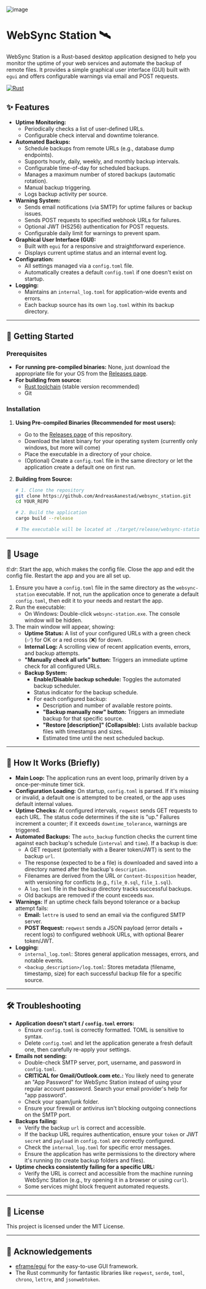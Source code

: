 ![image](https://github.com/user-attachments/assets/e3340f65-08f4-4164-81ec-6479c4c49f35)

# WebSync Station 🛰️

WebSync Station is a Rust-based desktop application designed to help you monitor the uptime of your web services and automate the backup of remote files. It provides a simple graphical user interface (GUI) built with `egui` and offers configurable warnings via email and POST requests.

[![Rust](https://img.shields.io/badge/Rust-stable-orange.svg)](https://www.rust-lang.org/)

## ✨ Features

*   **Uptime Monitoring:**
    *   Periodically checks a list of user-defined URLs.
    *   Configurable check interval and downtime tolerance.
*   **Automated Backups:**
    *   Schedule backups from remote URLs (e.g., database dump endpoints).
    *   Supports hourly, daily, weekly, and monthly backup intervals.
    *   Configurable time-of-day for scheduled backups.
    *   Manages a maximum number of stored backups (automatic rotation).
    *   Manual backup triggering.
    *   Logs backup activity per source.
*   **Warning System:**
    *   Sends email notifications (via SMTP) for uptime failures or backup issues.
    *   Sends POST requests to specified webhook URLs for failures.
    *   Optional JWT (HS256) authentication for POST requests.
    *   Configurable daily limit for warnings to prevent spam.
*   **Graphical User Interface (GUI):**
    *   Built with `egui` for a responsive and straightforward experience.
    *   Displays current uptime status and an internal event log.
*   **Configuration:**
    *   All settings managed via a `config.toml` file.
    *   Automatically creates a default `config.toml` if one doesn't exist on startup.
*   **Logging:**
    *   Maintains an `internal_log.toml` for application-wide events and errors.
    *   Each backup source has its own `log.toml` within its backup directory.

---




## 🚀 Getting Started

### Prerequisites

*   **For running pre-compiled binaries:** None, just download the appropriate file for your OS from the [Releases page](https://github.com/YOUR_USERNAME/YOUR_REPO/releases).
*   **For building from source:**
    *   [Rust toolchain](https://www.rust-lang.org/tools/install) (stable version recommended)
    *   Git

### Installation

1.  **Using Pre-compiled Binaries (Recommended for most users):**
    *   Go to the [Releases page](https://github.com/AndreasAanestad/websync_station/releases) of this repository.
    *   Download the latest binary for your operating system (currently only windows, but more will come)
    *   Place the executable in a directory of your choice.
    *   (Optional) Create a `config.toml` file in the same directory or let the application create a default one on first run.

2.  **Building from Source:**
    ```bash
    # 1. Clone the repository
    git clone https://github.com/AndreasAanestad/websync_station.git
    cd YOUR_REPO

    # 2. Build the application
    cargo build --release

    # The executable will be located at ./target/release/websync-station
    ```

---

## 📖 Usage


*tl:dr*: Start the app, which makes the config file. Close the app and edit the config file. Restart the app and you are all set up.


1.  Ensure you have a `config.toml` file in the same directory as the `websync-station` executable. If not, run the application once to generate a default `config.toml`, then edit it to your needs and restart the app.
3.  Run the executable:
    *   On Windows: Double-click `websync-station.exe`. The console window will be hidden.
4.  The main window will appear, showing:
    *   **Uptime Status:** A list of your configured URLs with a green check (✅) for OK or a red cross (❌) for down.
    *   **Internal Log:** A scrolling view of recent application events, errors, and backup attempts.
    *   **"Manually check all urls" button:** Triggers an immediate uptime check for all configured URLs.
    *   **Backup System:**
        *   **Enable/Disable backup schedule:** Toggles the automated backup scheduler.
        *   Status indicator for the backup schedule.
        *   For each configured backup:
            *   Description and number of available restore points.
            *   **"Backup manually now" button:** Triggers an immediate backup for that specific source.
            *   **"Restore [description]" (Collapsible):** Lists available backup files with timestamps and sizes.
            *   Estimated time until the next scheduled backup.

---

## 🔧 How It Works (Briefly)

*   **Main Loop:** The application runs an event loop, primarily driven by a once-per-minute timer tick.
*   **Configuration Loading:** On startup, `config.toml` is parsed. If it's missing or invalid, a default one is attempted to be created, or the app uses default internal values.
*   **Uptime Checks:** At configured intervals, `reqwest` sends GET requests to each URL. The status code determines if the site is "up." Failures increment a counter; if it exceeds `downtime_tolerance`, warnings are triggered.
*   **Automated Backups:** The `auto_backup` function checks the current time against each backup's schedule (`interval` and `time`). If a backup is due:
    *   A GET request (potentially with a Bearer token/JWT) is sent to the backup `url`.
    *   The response (expected to be a file) is downloaded and saved into a directory named after the backup's `description`.
    *   Filenames are derived from the URL or `Content-Disposition` header, with versioning for conflicts (e.g., `file_0.sql`, `file_1.sql`).
    *   A `log.toml` file in the backup directory tracks successful backups.
    *   Old backups are removed if the count exceeds `max`.
*   **Warnings:** If an uptime check fails beyond tolerance or a backup attempt fails:
    *   **Email:** `lettre` is used to send an email via the configured SMTP server.
    *   **POST Request:** `reqwest` sends a JSON payload (error details + recent logs) to configured webhook URLs, with optional Bearer token/JWT.
*   **Logging:**
    *   `internal_log.toml`: Stores general application messages, errors, and notable events.
    *   `<backup_description>/log.toml`: Stores metadata (filename, timestamp, size) for each successful backup file for a specific source.

---

## 🛠️ Troubleshooting

*   **Application doesn't start / `config.toml` errors:**
    *   Ensure `config.toml` is correctly formatted. TOML is sensitive to syntax.
    *   Delete `config.toml` and let the application generate a fresh default one, then carefully re-apply your settings.
*   **Emails not sending:**
    *   Double-check SMTP server, port, username, and password in `config.toml`.
    *   **CRITICAL for Gmail/Outlook.com etc.:** You likely need to generate an "App Password" for WebSync Station instead of using your regular account password. Search your email provider's help for "app password".
    *   Check your spam/junk folder.
    *   Ensure your firewall or antivirus isn't blocking outgoing connections on the SMTP port.
*   **Backups failing:**
    *   Verify the backup `url` is correct and accessible.
    *   If the backup URL requires authentication, ensure your `token` or JWT `secret` and `payload` in `config.toml` are correctly configured.
    *   Check the `internal_log.toml` for specific error messages.
    *   Ensure the application has write permissions to the directory where it's running (to create backup folders and files).
*   **Uptime checks consistently failing for a specific URL:**
    *   Verify the URL is correct and accessible from the machine running WebSync Station (e.g., try opening it in a browser or using `curl`).
    *   Some services might block frequent automated requests.

---



## 📜 License

This project is licensed under the MIT License.

---

## 🙏 Acknowledgements

*   [eframe/egui](https://github.com/emilk/egui) for the easy-to-use GUI framework.
*   The Rust community for fantastic libraries like `reqwest`, `serde`, `toml`, `chrono`, `lettre`, and `jsonwebtoken`.

```
